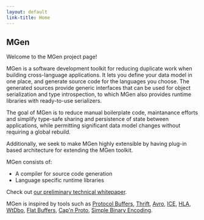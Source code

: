 ```yaml
---
layout: default
link-title: Home
---
```


## MGen

Welcome to the MGen project page!

MGen is a software development toolkit for reducing duplicate work when building cross-language applications. It lets you define your data model in one place, and generate source code for the languages you choose. The generated sources provide generic interfaces that can be used for object serialization and type introspection, to which MGen also provides runtime libraries with ready-to-use serializers.

The goal of MGen is to reduce manual boilerplate code, maintanance efforts and simplify type-safe sharing and persistence of state between applications, while permitting significant data model changes without requiring a global rebuild. 

Additionally, we seek to make MGen highly extensible by having plug-in based architecture for extending the MGen toolkit.

MGen consists of:

 * A compiler for source code generation
 * Language specific runtime libraries


Check out [our preliminary technical whitepaper](http://culvertsoft.se/docs/WhitePaper.pdf).

MGen is inspired by tools such as [Protocol Buffers](https://code.google.com/p/protobuf/ "sometimes called protobuf"), [Thrift](http://thrift.apache.org/), [Avro](http://avro.apache.org/), [ICE](http://www.zeroc.com/ice.html "Internet Communications Engine"), [HLA](http://en.wikipedia.org/wiki/High-level_architecture_(simulation) "High level architecture"), [WtDbo](http://www.webtoolkit.eu/wt/), [Flat Buffers](http://google.github.io/flatbuffers/), [Cap'n Proto](http://kentonv.github.io/capnproto/), [Simple Binary Encoding](https://github.com/real-logic/simple-binary-encoding). 
